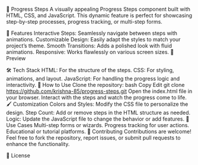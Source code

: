  

🚀 Progress Steps
A visually appealing Progress Steps component built with HTML, CSS, and JavaScript. This dynamic feature is perfect for showcasing step-by-step processes, progress tracking, or multi-step forms.

🌟 Features
Interactive Steps: Seamlessly navigate between steps with animations.
Customizable Design: Easily adapt the styles to match your project’s theme.
Smooth Transitions: Adds a polished look with fluid animations.
Responsive: Works flawlessly on various screen sizes.
📸 Preview

🛠️ Tech Stack
HTML: For the structure of the steps.
CSS: For styling, animations, and layout.
JavaScript: For handling the progress logic and interactivity.
🚀 How to Use
Clone the repository:
bash
Copy
Edit
git clone https://github.com/krishna-85/progress-steps.git
Open the index.html file in your browser.
Interact with the steps and watch the progress come to life.
🖌️ Customization
Colors and Styles: Modify the CSS file to personalize the design.
Step Count: Add or remove steps in the HTML structure as needed.
Logic: Update the JavaScript file to change the behavior or add features.
🎈 Use Cases
Multi-step forms or wizards.
Progress tracking for user actions.
Educational or tutorial platforms.
🙌 Contributing
Contributions are welcome! Feel free to fork the repository, report issues, or submit pull requests to enhance the functionality.

📄 License
